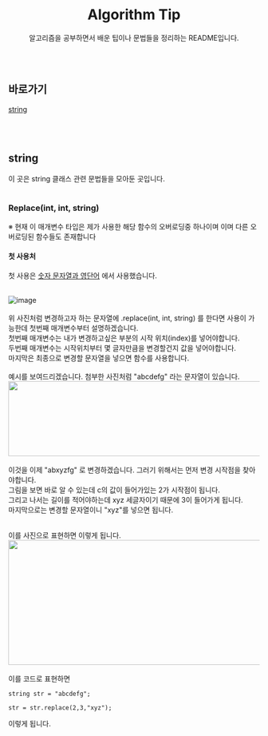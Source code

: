 <div align = "center">

# Algorithm Tip

알고리즘을 공부하면서 배운 팁이나 문법들을 정리하는 README입니다.

<br><br>
</div>


## 바로가기
 [string]() 
 
 <br><br>
 ## string
이 곳은 string 클래스 관련 문법들을 모아둔 곳입니다.
 <br><br>
### Replace(int, int, string)
※ 현재 이 매개변수 타입은 제가 사용한 해당 함수의 오버로딩중 하나이며 이며 다른 오버로딩된 함수들도 존재합니다 
<br>

#### 첫 사용처
첫 사용은 [숫자 문자열과 영단어](https://github.com/strawy12/Algorithm/blob/main/Programmers/README.md#-%EC%88%AB%EC%9E%90-%EB%AC%B8%EC%9E%90%EC%97%B4%EA%B3%BC-%EC%98%81%EB%8B%A8%EC%96%B4) 에서 사용했습니다.<br><br>

![image](https://user-images.githubusercontent.com/77821550/187948771-630fcc9e-7ba5-438a-99e8-ddcbe9af5e6f.png)
<br> <br>
위 사진처럼 변경하고자 하는 문자열에 .replace(int, int, string) 를 한다면 사용이 가능한데 첫번째 매개변수부터 설명하겠습니다.
<br>
첫번째 매개변수는 내가 변경하고싶은 부분의 시작 위치(index)를 넣어야합니다.
<br>
두번째 매개변수는 시작위치부터 몇 글자만큼을 변경할건지 값을 넣어야합니다.
<br>
마지막은 최종으로 변경할 문자열을 넣으면 함수를 사용합니다.
<br><br>
예시를 보여드리겠습니다. 첨부한 사진처럼 "abcdefg" 라는 문자열이 있습니다.<br>
 <img src="https://user-images.githubusercontent.com/77821550/188314182-d075a6cd-4894-4c9b-a7c3-adbd1517576b.png"  width="600" height="150"/>
 <br> <br>
 이것을 이제 "abxyzfg" 로 변경하겠습니다. 그러기 위해서는 먼저 변경 시작점을 찾아야합니다. <br>
그림을 보면 바로 알 수 있는데 c의 값이 들어가있는 2가 시작점이 됩니다. <br>
그리고 나서는 길이를 적어야하는데 xyz 세글자이기 때문에 3이 들어가게 됩니다. <br>
마지막으로는 변경할 문자열이니 "xyz"를 넣으면 됩니다.<br><br>

이를 사진으로 표현하면 이렇게 됩니다. <br>
<img src="https://user-images.githubusercontent.com/77821550/188314615-dafb22c4-ddb6-42ee-beb2-8d349eb0d1b1.png"  width="600" height="250"/> <br> <br>
이를 코드로 표현하면 <br>

```
string str = "abcdefg";

str = str.replace(2,3,"xyz");
``` 
이렇게 됩니다.




